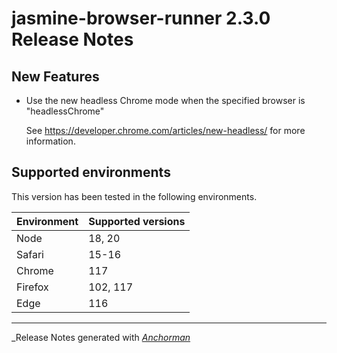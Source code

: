 # jasmine-browser-runner 2.3.0 Release Notes

## New Features

* Use the new headless Chrome mode when the specified browser is "headlessChrome"

  See <https://developer.chrome.com/articles/new-headless/> for more information.

## Supported environments

This version has been tested in the following environments.

| Environment       | Supported versions |
|-------------------|--------------------|
| Node              | 18, 20             |
| Safari            | 15-16              |
| Chrome            | 117                |
| Firefox           | 102, 117           |
| Edge              | 116                |

------

_Release Notes generated with _[Anchorman](http://github.com/infews/anchorman)_
